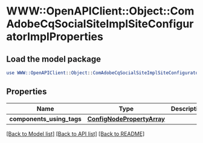 # WWW::OpenAPIClient::Object::ComAdobeCqSocialSiteImplSiteConfiguratorImplProperties

## Load the model package
```perl
use WWW::OpenAPIClient::Object::ComAdobeCqSocialSiteImplSiteConfiguratorImplProperties;
```

## Properties
Name | Type | Description | Notes
------------ | ------------- | ------------- | -------------
**components_using_tags** | [**ConfigNodePropertyArray**](ConfigNodePropertyArray.md) |  | [optional] 

[[Back to Model list]](../README.md#documentation-for-models) [[Back to API list]](../README.md#documentation-for-api-endpoints) [[Back to README]](../README.md)


